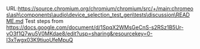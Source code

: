URL:https://source.chromium.org/chromium/chromium/src/+/main:chromeos\ash\components\audio\device_selection_test_gen\tests\discussion\README.md
Test steps from
https://docs.google.com/document/d/1SpqX2WMsGeCnS-s2RSz1B5Ur-vO3f1Q7wu5V0MKdae8/edit?usp=sharing&resourcekey=0-I3xTwgx03K9tiuoUfeMpuQ
